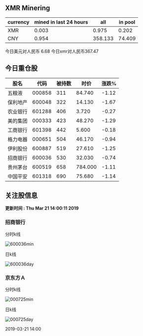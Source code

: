 ## XMR Minering

|currency|mined in last 24 hours|all|in pool|
|---|---|---|---|
|XMR|0.003|0.975|0.202|
|CNY|0.954|358.133|74.409|

今日美元对人民币 6.68	今日xmr对人民币367.47


## 今日重仓股 

|股名|代码|被持数|时价|涨跌%|
|---|---|---|---|---|
|五粮液|000858|311|84.740|-1.12|
|保利地产|600048|322|14.130|-1.67|
|农业银行|601288|406|3.720|-0.27|
|美的集团|000333|423|48.270|-1.29|
|工商银行|601398|442|5.600|-0.18|
|格力电器|000651|504|46.170|-0.94|
|伊利股份|600887|519|27.610|-1.25|
|招商银行|600036|530|32.030|-0.74|
|贵州茅台|600519|658|784.000|-1.11|
|中国平安|601318|690|75.680|-1.14|

## 关注股信息
**更新时间 : Thu Mar 21 14:00:11 2019**
### 招商银行 
分时k线

![600036min](http://image.sinajs.cn/newchart/min/n/sh600036.gif)

日k线

![600036day](http://image.sinajs.cn/newchart/daily/n/sh600036.gif)

### 京东方Ａ 
分时k线

![000725min](http://image.sinajs.cn/newchart/min/n/sz000725.gif)

日k线

![000725day](http://image.sinajs.cn/newchart/daily/n/sz000725.gif)

2019-03-21 14:00